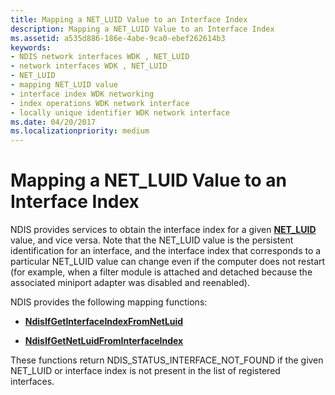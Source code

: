 ```yaml
---
title: Mapping a NET_LUID Value to an Interface Index
description: Mapping a NET_LUID Value to an Interface Index
ms.assetid: a535d886-186e-4abe-9ca0-ebef262614b3
keywords:
- NDIS network interfaces WDK , NET_LUID
- network interfaces WDK , NET_LUID
- NET_LUID
- mapping NET_LUID value
- interface index WDK networking
- index operations WDK network interface
- locally unique identifier WDK network interface
ms.date: 04/20/2017
ms.localizationpriority: medium
---
```


# Mapping a NET\_LUID Value to an Interface Index





NDIS provides services to obtain the interface index for a given [**NET\_LUID**](/windows/win32/api/ifdef/ns-ifdef-net_luid_lh) value, and vice versa. Note that the NET\_LUID value is the persistent identification for an interface, and the interface index that corresponds to a particular NET\_LUID value can change even if the computer does not restart (for example, when a filter module is attached and detached because the associated miniport adapter was disabled and reenabled).

NDIS provides the following mapping functions:

-   [**NdisIfGetInterfaceIndexFromNetLuid**](/windows-hardware/drivers/ddi/ndis/nf-ndis-ndisifgetinterfaceindexfromnetluid)

-   [**NdisIfGetNetLuidFromInterfaceIndex**](/windows-hardware/drivers/ddi/ndis/nf-ndis-ndisifgetnetluidfrominterfaceindex)

These functions return NDIS\_STATUS\_INTERFACE\_NOT\_FOUND if the given NET\_LUID or interface index is not present in the list of registered interfaces.

 

